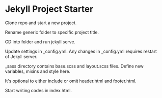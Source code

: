 # Jekyll Project Starter

Clone repo and start a new project.

Rename generic folder to specific project title.

CD into folder and run jekyll serve.

Update settings in _config.yml. Any changes in _config.yml requires restart of Jekyll server.

_sass directory contains base.scss and layout.scss files. Define new variables, mixins and style here.

It's optional to either include or omit header.html and footer.html.

Start writing codes in index.html.